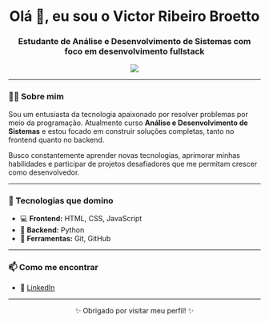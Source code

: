 <h1 align="center">Olá 👋, eu sou o Victor Ribeiro Broetto</h1>
<h3 align="center">Estudante de Análise e Desenvolvimento de Sistemas com foco em desenvolvimento fullstack</h3>

<p align="center">
  <a href="https://www.linkedin.com/in/victor-ribeiro-broetto-017599209" target="_blank">
    <img src="https://img.shields.io/badge/LinkedIn-0077B5?style=for-the-badge&logo=linkedin&logoColor=white" />
  </a>
</p>

---

### 👨‍💻 Sobre mim

Sou um entusiasta da tecnologia apaixonado por resolver problemas por meio da programação. Atualmente curso **Análise e Desenvolvimento de Sistemas** e estou focado em construir soluções completas, tanto no frontend quanto no backend.

Busco constantemente aprender novas tecnologias, aprimorar minhas habilidades e participar de projetos desafiadores que me permitam crescer como desenvolvedor.

---

### 🚀 Tecnologias que domino

- 💻 **Frontend:** HTML, CSS, JavaScript  
- 🐍 **Backend:** Python  
- 🔧 **Ferramentas:** Git, GitHub

---

### 📫 Como me encontrar

- 💼 [LinkedIn](https://www.linkedin.com/in/victor-ribeiro-broetto-017599209)

---

<p align="center">✨ Obrigado por visitar meu perfil! ✨</p>
